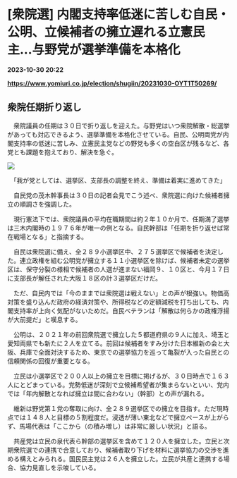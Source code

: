 # [衆院選] 内閣支持率低迷に苦しむ自民・公明、立候補者の擁立遅れる立憲民主…与野党が選挙準備を本格化

**2023-10-30 20:22**

**https://www.yomiuri.co.jp/election/shugiin/20231030-OYT1T50269/**

衆院任期折り返し
--------

　衆院議員の任期は３０日で折り返しを迎えた。与野党はいつ衆院解散・総選挙があっても対応できるよう、選挙準備を本格化させている。自民、公明両党が内閣支持率の低迷に苦しみ、立憲民主党などの野党も多くの空白区が残るなど、各党とも課題を抱えており、解決を急ぐ。

[![](https://www.yomiuri.co.jp/media/2023/10/20231030-OYT1I50169-1.jpg)](https://www.yomiuri.co.jp/pluralphoto/20231030-OYT1I50169/)

　「我が党としては、選挙区、支部長の調整を終え、準備は着実に進めてきた」

　自民党の茂木幹事長は３０日の記者会見でこう述べ、衆院選に向けた候補者擁立の順調さを強調した。

　現行憲法下では、衆院議員の平均在職期間は約２年１０か月で、任期満了選挙は三木内閣時の１９７６年が唯一の例となる。自民幹部は「任期を折り返せば常在戦場となる」と指摘する。

　自民は衆院選に備え、全２８９小選挙区中、２７５選挙区で候補者を決定した。連立政権を組む公明党が擁立する１１小選挙区を除けば、候補者未定の選挙区は、保守分裂の様相で候補者の人選が進まない福岡９、１０区と、今月１７日に支部長が解任された大阪１８区の計３選挙区だけだ。

　ただ、自民内では「今のままでは衆院選は戦えない」との声が根強い。物価高対策を盛り込んだ政府の経済対策や、所得税などの定額減税を打ち出しても、内閣支持率が上向く気配がないためだ。自民ベテランは「解散は何らかの政権浮揚が大前提だ」と嘆息する。

　公明は、２０２１年の前回衆院選で擁立した５都道府県の９人に加え、埼玉と愛知両県でも新たに２人を立てる。前回は候補者をすみ分けた日本維新の会と大阪、兵庫で全面対決するため、東京での選挙協力を巡って亀裂が入った自民との信頼関係の回復が重要となる。

　立民は小選挙区で２００人以上の擁立を目標に掲げるが、３０日時点で１６３人にとどまっている。党勢低迷が深刻で立候補希望者が集まらないといい、党内では「年内解散となれば擁立は間に合わない」（幹部）との声が漏れる。

　維新は野党第１党の奪取に向け、全２８９選挙区での擁立を目指す。ただ現時点では１４８人と目標の５割程度だ。浸透が薄い東北などで擁立ペースが上がらず、馬場代表は「ここから（の積み増し）は非常に厳しい状況」と語る。

　共産党は立民の泉代表ら幹部の選挙区を含めて１２０人を擁立した。立民と次期衆院選での連携で合意しており、候補者取り下げを材料に選挙協力の交渉を進める構えとみられる。国民民主党は２６人を擁立した。立民が共産と連携する場合、協力見直しを示唆している。